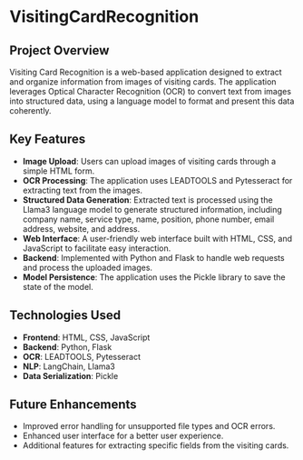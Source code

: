 # VisitingCardRecognition

## Project Overview
Visiting Card Recognition is a web-based application designed to extract and organize information from images of visiting cards. The application leverages Optical Character Recognition (OCR) to convert text from images into structured data, using a language model to format and present this data coherently.

## Key Features
- **Image Upload**: Users can upload images of visiting cards through a simple HTML form.
- **OCR Processing**: The application uses LEADTOOLS and Pytesseract for extracting text from the images.
- **Structured Data Generation**: Extracted text is processed using the Llama3 language model to generate structured information, including company name, service type, name, position, phone number, email address, website, and address.
- **Web Interface**: A user-friendly web interface built with HTML, CSS, and JavaScript to facilitate easy interaction.
- **Backend**: Implemented with Python and Flask to handle web requests and process the uploaded images.
- **Model Persistence**: The application uses the Pickle library to save the state of the model.

## Technologies Used
- **Frontend**: HTML, CSS, JavaScript
- **Backend**: Python, Flask
- **OCR**: LEADTOOLS, Pytesseract
- **NLP**: LangChain, Llama3
- **Data Serialization**: Pickle

## Future Enhancements
- Improved error handling for unsupported file types and OCR errors.
- Enhanced user interface for a better user experience.
- Additional features for extracting specific fields from the visiting cards.
